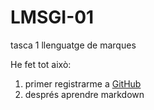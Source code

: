 # LMSGI-01
tasca 1 llenguatge de marques

He fet tot això:
1. primer registrarme a [GitHub](https://github.com/)
2. després aprendre markdown 
